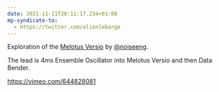 ```yaml
---
date: 2021-11-11T20:11:17.234+01:00
mp-syndicate-to:
  - https://twitter.com/alienlebarge
---
```

Exploration of the [Melotus Versio](https://noiseengineering.us/products/melotus-versio) by [@noiseeng](https://twitter.com/noiseeng).

The lead is 4ms Ensemble Oscillator into Melotus Versio and then Data Bender.

https://vimeo.com/644828081
